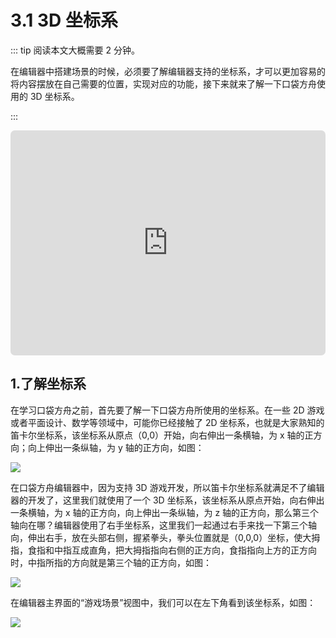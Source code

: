 # 3.1 3D 坐标系

::: tip 阅读本文大概需要 2 分钟。

在编辑器中搭建场景的时候，必须要了解编辑器支持的坐标系，才可以更加容易的将内容摆放在自己需要的位置，实现对应的功能，接下来就来了解一下口袋方舟使用的 3D 坐标系。

:::

<iframe sandbox="allow-scripts allow-downloads allow-same-origin allow-popups allow-presentation allow-forms" frameborder="0" draggable="false" allowfullscreen="" allow="encrypted-media;" referrerpolicy="" aha-samesite="" class="iframe-loaded" src=" https://player.bilibili.com/player.html?bvid=BV1xA411k7CE&vd_source=c94089b4804c1edb7b67c4629d433f6b" style="border-radius: 7px; width: 100%; height: 360px;"></iframe>

## 1.了解坐标系

在学习口袋方舟之前，首先要了解一下口袋方舟所使用的坐标系。在一些 2D 游戏或者平面设计、数学等领域中，可能你已经接触了 2D 坐标系，也就是大家熟知的笛卡尔坐标系，该坐标系从原点（0,0）开始，向右伸出一条横轴，为 x 轴的正方向；向上伸出一条纵轴，为 y 轴的正方向，如图：

![](https://wstatic-a1.233leyuan.com/productdocs/static/boxcn1JPA6HN7SwDi1kyEPxSTFb.png)

在口袋方舟编辑器中，因为支持 3D 游戏开发，所以笛卡尔坐标系就满足不了编辑器的开发了，这里我们就使用了一个 3D 坐标系，该坐标系从原点开始，向右伸出一条横轴，为 x 轴的正方向，向上伸出一条纵轴，为 z 轴的正方向，那么第三个轴向在哪？编辑器使用了右手坐标系，这里我们一起通过右手来找一下第三个轴向，伸出右手，放在头部右侧，握紧拳头，拳头位置就是（0,0,0）坐标，使大拇指，食指和中指互成直角，把大拇指指向右侧的正方向，食指指向上方的正方向时，中指所指的方向就是第三个轴的正方向，如图：

![](https://wstatic-a1.233leyuan.com/productdocs/static/boxcnOnzyA9f4x7NNtavFP7jtPe.png)

在编辑器主界面的“游戏场景”视图中，我们可以在左下角看到该坐标系，如图：

![](https://wstatic-a1.233leyuan.com/productdocs/static/boxcne7fQIkaSQ0vywQdCJ2P82e.png)